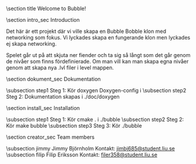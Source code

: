 \section title Welcome to Bubble!

\section intro_sec Introduction

Det här är ett projekt där vi ville skapa en 
Bubble Bobble klon med networking som fokus. 
Vi lyckades skapa en fungerande klon men 
lyckades ej skapa networking.

Spelet går ut på att skjuta ner fiender och ta sig så långt som det går genom
de nivåer som finns fördefinierade. Om man vill kan man skapa egna
nivåer genom att skapa nya .lvl filer i level mappen. 

\section dokument_sec Dokumentation

\subsection step1 Steg 1: Kör doxygen Doxygen-config i 
\subsection step2 Steg 2: Dokumentation skapas i ./doc/doxygen

\section install_sec Installation

\subsection step1 Steg 1: Kör cmake . i ./bubble
\subsection step2 Steg 2: Kör make bubble
\subsection step3 Steg 3: Kör ./bubble

\section creator_sec Team members 

\subsection jimmy Jimmy Björnholm
Kontakt: jimbj685@student.liu.se
\subsection filip Filip Eriksson
Kontakt: filer358@student.liu.se

